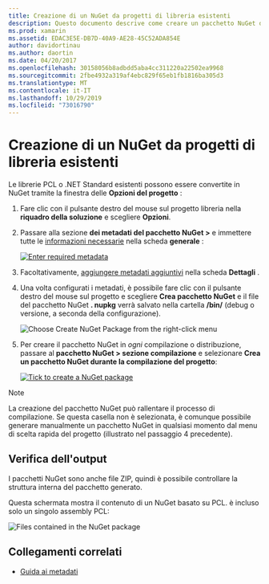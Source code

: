 ```yaml
---
title: Creazione di un NuGet da progetti di libreria esistenti
description: Questo documento descrive come creare un pacchetto NuGet da un progetto di libreria esistente, consentendo la condivisione del codice con altri sviluppatori.
ms.prod: xamarin
ms.assetid: EDAC3E5E-DB7D-40A9-AE28-45C52ADA854E
author: davidortinau
ms.author: daortin
ms.date: 04/20/2017
ms.openlocfilehash: 30158056b8adbdd5aba4cc311220a22502ea9968
ms.sourcegitcommit: 2fbe4932a319af4ebc829f65eb1fb1816ba305d3
ms.translationtype: MT
ms.contentlocale: it-IT
ms.lasthandoff: 10/29/2019
ms.locfileid: "73016790"
---
```

# <a name="creating-a-nuget-from-existing-library-projects"></a>Creazione di un NuGet da progetti di libreria esistenti

Le librerie PCL o .NET Standard esistenti possono essere convertite in NuGet tramite la finestra delle **Opzioni del progetto** :

1. Fare clic con il pulsante destro del mouse sul progetto libreria nella **riquadro della soluzione** e scegliere **Opzioni**.

2. Passare alla sezione **dei metadati del pacchetto NuGet >** e immettere tutte le [informazioni necessarie](~/cross-platform/app-fundamentals/nuget-multiplatform-libraries/metadata.md) nella scheda **generale** :

   [![](existing-library-images/existing-metadata-sml.png "Enter required metadata")](existing-library-images/existing-metadata.png#lightbox)

3. Facoltativamente, [aggiungere metadati aggiuntivi](~/cross-platform/app-fundamentals/nuget-multiplatform-libraries/metadata.md) nella scheda **Dettagli** .

4. Una volta configurati i metadati, è possibile fare clic con il pulsante destro del mouse sul progetto e scegliere **Crea pacchetto NuGet** e il file del pacchetto NuGet **. nupkg** verrà salvato nella cartella **/bin/** (debug o versione, a seconda della configurazione).

   ![](existing-library-images/create-nuget-package.png "Choose Create NuGet Package from the right-click menu")

5. Per creare il pacchetto NuGet in _ogni_ compilazione o distribuzione, passare al **pacchetto NuGet > sezione compilazione** e selezionare **Crea un pacchetto NuGet durante la compilazione del progetto**:

    [![](existing-library-images/existing-tickbox-sml.png "Tick to create a NuGet package")](existing-library-images/existing-tickbox.png#lightbox)

> [!NOTE]
> La creazione del pacchetto NuGet può rallentare il processo di compilazione. Se questa casella non è selezionata, è comunque possibile generare manualmente un pacchetto NuGet in qualsiasi momento dal menu di scelta rapida del progetto (illustrato nel passaggio 4 precedente).

## <a name="verifying-the-output"></a>Verifica dell'output

I pacchetti NuGet sono anche file ZIP, quindi è possibile controllare la struttura interna del pacchetto generato.

Questa schermata mostra il contenuto di un NuGet basato su PCL. è incluso solo un singolo assembly PCL:

![](existing-library-images/nuget-output.png "Files contained in the NuGet package")

## <a name="related-links"></a>Collegamenti correlati

- [Guida ai metadati](~/cross-platform/app-fundamentals/nuget-multiplatform-libraries/metadata.md)

